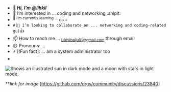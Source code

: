 - **👋 _Hi, I’m @lihkil_**
- 👀 I’m interested in ...  coding and networking :shipit:
- <sup>🌱 I’m currently learning ...</sup> c++
- `#(💞️ I’m looking to collaborate on ... networking and coding-related gu)`:+1:
- 📫 How to reach me ... <sub>Likhilbaiju01@gmail.com</sub> through email
- 😄 Pronouns: ...
- ⚡ [!Fun fact]: ... am a system administrator too
- <picture>
<source media="(prefers-colour-scheme:light)" srcset="https://user-images.githubusercontent.com/25423296/163456776-7f95b81a-f1ed-45f7-b7ab-8fa810d529fa.png">
<source media="(prefers-colour-scheme: dark)" scrset="https://user-images.githubusercontent.com/25423296/163456779-a8556205-d0a5-45e2-ac17-42d089e3c3f8.png">
<img alt="Shows an illustrated sun in dark mode and a moon with stars in light mode." src="https://user-images.githubusercontent.com/25423296/163456779-a8556205-d0a5-45e2-ac17-42d089e3c3f8.png">
</picture>

**_link for image_ [https://github.com/orgs/community/discussions/23840]


<!---
lihkil/lihkil is a ✨ special ✨ repository because its `README.md` (this file) appears on your GitHub profile.
You can click the Preview link to take a look at your changes.
--->
